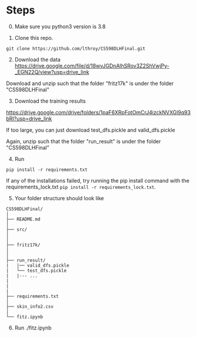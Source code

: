 # Steps

0. Make sure you python3 version is 3.8

1. Clone this repo. 
```
git clone https://github.com/lthroy/CS598DLHFinal.git
```

2. Download the data
https://drive.google.com/file/d/18wvJGDnAlhSRov3Z2ShVwjPy-_EGN22Q/view?usp=drive_link

Download and unzip such that the folder "fritz17k" is under the folder "CS598DLHFinal"

3. Download the training results

https://drive.google.com/drive/folders/1paF6XRpFotOmCrJ4izckNVXGl9q93bRI?usp=drive_link

If too large, you can just download test_dfs.pickle and valid_dfs.pickle

Again, unzip such that the folder "run_result" is under the folder "CS598DLHFinal"

4. Run
```
pip install -r requirements.txt
```
If any of the installations failed, try running the pip install command with the requirements_lock.txt `pip install -r requirements_lock.txt`.

5. Your folder structure should look like


```
CS598DLHFinal/
│
├── README.md
│
├── src/
│ 
│
├── fritz17k/
│   
│
├── run_result/
|   |── valid_dfs.pickle
|   └── test_dfs.pickle
|   |--- ...
|
|
|
├── requirements.txt
│
├── skin_info2.csv
│
└── fitz.ipynb
```

6. Run ./fitz.ipynb


